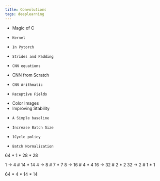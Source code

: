 ```yaml
---
title: Convolutions 
tags: deeplearning
---
```


- Magic of C
-     Kernel
-     In Pytorch
-     Strides and Padding
-     CNN equations

- CNN from Scratch
-     CNN Arithmatic
-     Receptive Fields
 
- Color Images
- Improving Stability
-     A Simple baseline
-     Increase Batch Size
-     1Cycle policy
-     Batch Normalization


64 * 1 * 28 * 28

1   -> 4        # 14 * 14
4   -> 8        # 7 * 7
8   -> 16     # 4 * 4
16 -> 32     # 2 * 2
32 -> 2       # 1 * 1

64 * 4 * 14 * 14


